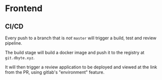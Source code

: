 # Frontend

## CI/CD

Every push to a branch that is _not_ `master` will trigger a build, test and review pipeline.

The build stage will build a docker image and push it to the registry at `git.dbyte.xyz`.

It will then trigger a review application to be deployed and viewed at the link from the PR, using gitlab's "environment" feature.
